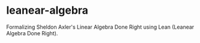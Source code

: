 # leanear-algebra
Formalizing Sheldon Axler's Linear Algebra Done Right using Lean (Leanear Algebra Done Right).
